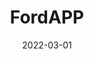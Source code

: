 ---
layout: inner
position: left
title: 'FordAPP'
date: 2022-03-01
categories: development automotive IoT
tags: IoT Swift Web Development
featured_image: '/img/projects/no-image-available-1130x864-2x.jpg'
project_link: 'https://github.com/LeandroLuna/FordApp'
button_text: 'Learn more about FordAPP'
button_icon: 'car'
lead_text: 'Modernizing older Ford vehicles with sensors and technologies to extend vehicle life and integrate with FordPass services.'
---